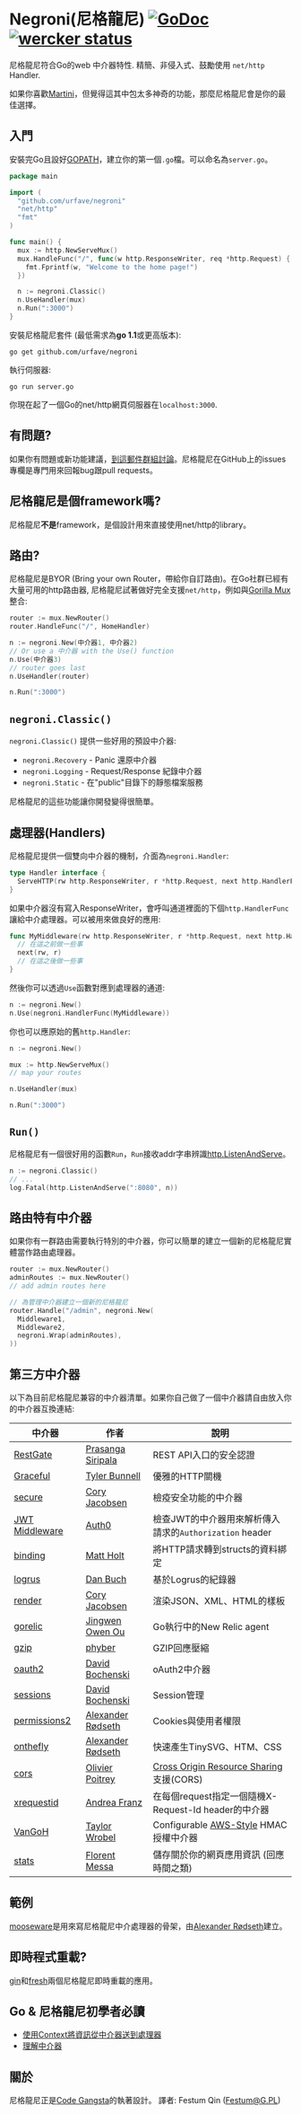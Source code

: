 # Negroni(尼格龍尼) [![GoDoc](https://godoc.org/github.com/urfave/negroni?status.svg)](http://godoc.org/github.com/urfave/negroni) [![wercker status](https://app.wercker.com/status/13688a4a94b82d84a0b8d038c4965b61/s "wercker status")](https://app.wercker.com/project/bykey/13688a4a94b82d84a0b8d038c4965b61)

尼格龍尼符合Go的web 中介器特性. 精簡、非侵入式、鼓勵使用 `net/http`  Handler.

如果你喜歡[Martini](http://github.com/go-martini/martini)，但覺得這其中包太多神奇的功能，那麼尼格龍尼會是你的最佳選擇。

## 入門

安裝完Go且設好[GOPATH](http://golang.org/doc/code.html#GOPATH)，建立你的第一個`.go`檔。可以命名為`server.go`。

~~~ go
package main

import (
  "github.com/urfave/negroni"
  "net/http"
  "fmt"
)

func main() {
  mux := http.NewServeMux()
  mux.HandleFunc("/", func(w http.ResponseWriter, req *http.Request) {
    fmt.Fprintf(w, "Welcome to the home page!")
  })

  n := negroni.Classic()
  n.UseHandler(mux)
  n.Run(":3000")
}
~~~

安裝尼格龍尼套件 (最低需求為**go 1.1**或更高版本):
~~~
go get github.com/urfave/negroni
~~~

執行伺服器:
~~~
go run server.go
~~~

你現在起了一個Go的net/http網頁伺服器在`localhost:3000`.

## 有問題?
如果你有問題或新功能建議，[到這郵件群組討論](https://groups.google.com/forum/#!forum/negroni-users)。尼格龍尼在GitHub上的issues專欄是專門用來回報bug跟pull requests。

## 尼格龍尼是個framework嗎?
尼格龍尼**不是**framework，是個設計用來直接使用net/http的library。

## 路由?
尼格龍尼是BYOR (Bring your own Router，帶給你自訂路由)。在Go社群已經有大量可用的http路由器, 尼格龍尼試著做好完全支援`net/http`，例如與[Gorilla Mux](http://github.com/gorilla/mux)整合:

~~~ go
router := mux.NewRouter()
router.HandleFunc("/", HomeHandler)

n := negroni.New(中介器1, 中介器2)
// Or use a 中介器 with the Use() function
n.Use(中介器3)
// router goes last
n.UseHandler(router)

n.Run(":3000")
~~~

## `negroni.Classic()`
`negroni.Classic()` 提供一些好用的預設中介器:

* `negroni.Recovery` - Panic 還原中介器
* `negroni.Logging` - Request/Response 紀錄中介器
* `negroni.Static` - 在"public"目錄下的靜態檔案服務

尼格龍尼的這些功能讓你開發變得很簡單。

## 處理器(Handlers)
尼格龍尼提供一個雙向中介器的機制，介面為`negroni.Handler`:

~~~ go
type Handler interface {
  ServeHTTP(rw http.ResponseWriter, r *http.Request, next http.HandlerFunc)
}
~~~

如果中介器沒有寫入ResponseWriter，會呼叫通道裡面的下個`http.HandlerFunc`讓給中介處理器。可以被用來做良好的應用:

~~~ go
func MyMiddleware(rw http.ResponseWriter, r *http.Request, next http.HandlerFunc) {
  // 在這之前做一些事
  next(rw, r)
  // 在這之後做一些事
}
~~~

然後你可以透過`Use`函數對應到處理器的通道:

~~~ go
n := negroni.New()
n.Use(negroni.HandlerFunc(MyMiddleware))
~~~

你也可以應原始的舊`http.Handler`:

~~~ go
n := negroni.New()

mux := http.NewServeMux()
// map your routes

n.UseHandler(mux)

n.Run(":3000")
~~~

## `Run()`
尼格龍尼有一個很好用的函數`Run`，`Run`接收addr字串辨識[http.ListenAndServe](http://golang.org/pkg/net/http#ListenAndServe)。

~~~ go
n := negroni.Classic()
// ...
log.Fatal(http.ListenAndServe(":8080", n))
~~~

## 路由特有中介器
如果你有一群路由需要執行特別的中介器，你可以簡單的建立一個新的尼格龍尼實體當作路由處理器。

~~~ go
router := mux.NewRouter()
adminRoutes := mux.NewRouter()
// add admin routes here

// 為管理中介器建立一個新的尼格龍尼
router.Handle("/admin", negroni.New(
  Middleware1,
  Middleware2,
  negroni.Wrap(adminRoutes),
))
~~~

## 第三方中介器

以下為目前尼格龍尼兼容的中介器清單。如果你自己做了一個中介器請自由放入你的中介器互換連結:

| 中介器 | 作者 | 說明 |
| -----------|--------|-------------|
| [RestGate](https://github.com/pjebs/restgate) | [Prasanga Siripala](https://github.com/pjebs) | REST API入口的安全認證 |
| [Graceful](https://github.com/stretchr/graceful) | [Tyler Bunnell](https://github.com/tylerb) | 優雅的HTTP關機 |
| [secure](https://github.com/unrolled/secure) | [Cory Jacobsen](https://github.com/unrolled) | 檢疫安全功能的中介器 |
| [JWT Middleware](https://github.com/auth0/go-jwt-middleware) | [Auth0](https://github.com/auth0) | 檢查JWT的中介器用來解析傳入請求的`Authorization` header |
| [binding](https://github.com/mholt/binding) | [Matt Holt](https://github.com/mholt) | 將HTTP請求轉到structs的資料綁定 |
| [logrus](https://github.com/meatballhat/negroni-logrus) | [Dan Buch](https://github.com/meatballhat) | 基於Logrus的紀錄器 |
| [render](https://github.com/unrolled/render) | [Cory Jacobsen](https://github.com/unrolled) | 渲染JSON、XML、HTML的樣板 |
| [gorelic](https://github.com/jingweno/negroni-gorelic) | [Jingwen Owen Ou](https://github.com/jingweno) | Go執行中的New Relic agent |
| [gzip](https://github.com/phyber/negroni-gzip) | [phyber](https://github.com/phyber) | GZIP回應壓縮 |
| [oauth2](https://github.com/goincremental/negroni-oauth2) | [David Bochenski](https://github.com/bochenski) | oAuth2中介器 |
| [sessions](https://github.com/goincremental/negroni-sessions) | [David Bochenski](https://github.com/bochenski) | Session管理 |
| [permissions2](https://github.com/xyproto/permissions2) | [Alexander Rødseth](https://github.com/xyproto) | Cookies與使用者權限 |
| [onthefly](https://github.com/xyproto/onthefly) | [Alexander Rødseth](https://github.com/xyproto) | 快速產生TinySVG、HTM、CSS |
| [cors](https://github.com/rs/cors) | [Olivier Poitrey](https://github.com/rs) | [Cross Origin Resource Sharing](http://www.w3.org/TR/cors/) 支援(CORS) |
| [xrequestid](https://github.com/pilu/xrequestid) | [Andrea Franz](https://github.com/pilu) | 在每個request指定一個隨機X-Request-Id header的中介器 |
| [VanGoH](https://github.com/auroratechnologies/vangoh) | [Taylor Wrobel](https://github.com/twrobel3) | Configurable [AWS-Style](http://docs.aws.amazon.com/AmazonS3/latest/dev/RESTAuthentication.html) HMAC 授權中介器 |
| [stats](https://github.com/thoas/stats) | [Florent Messa](https://github.com/thoas) | 儲存關於你的網頁應用資訊 (回應時間之類) |

## 範例
[mooseware](https://github.com/xyproto/mooseware)是用來寫尼格龍尼中介處理器的骨架，由[Alexander Rødseth](https://github.com/xyproto)建立。

## 即時程式重載?
[gin](https://github.com/urfave/gin)和[fresh](https://github.com/pilu/fresh)兩個尼格龍尼即時重載的應用。

## Go & 尼格龍尼初學者必讀

* [使用Context將資訊從中介器送到處理器](http://elithrar.github.io/article/map-string-interface/)
* [理解中介器](http://mattstauffer.co/blog/laravel-5.0-middleware-replacing-filters)

## 關於

尼格龍尼正是[Code Gangsta](http://codegangsta.io/)的執著設計。
譯者: Festum Qin (Festum@G.PL)
